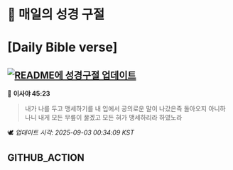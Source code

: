 # 🙏 매일의 성경 구절
# [Daily Bible verse]
## [![README에 성경구절 업데이트](https://github.com/DONGSUKA/first_test/actions/workflows/update-readme-bible.yml/badge.svg)](https://github.com/DONGSUKA/first_test/actions/workflows/update-readme-bible.yml)
<!-- START_BIBLE_VERSE -->
📖 **이사야 45:23**
> 내가 나를 두고 맹세하기를 내 입에서 공의로운 말이 나갔은즉 돌아오지 아니하나니 내게 모든 무릎이 꿇겠고 모든 혀가 맹세하리라 하였노라

🕊️ _업데이트 시각: 2025-09-03 00:34:09 KST_
  <!-- END_BIBLE_VERSE -->
## GITHUB_ACTION
